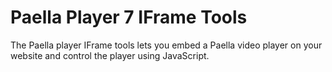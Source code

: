 # Paella Player 7 IFrame Tools

The Paella player IFrame tools lets you embed a Paella video player on your website and control the player using JavaScript.

